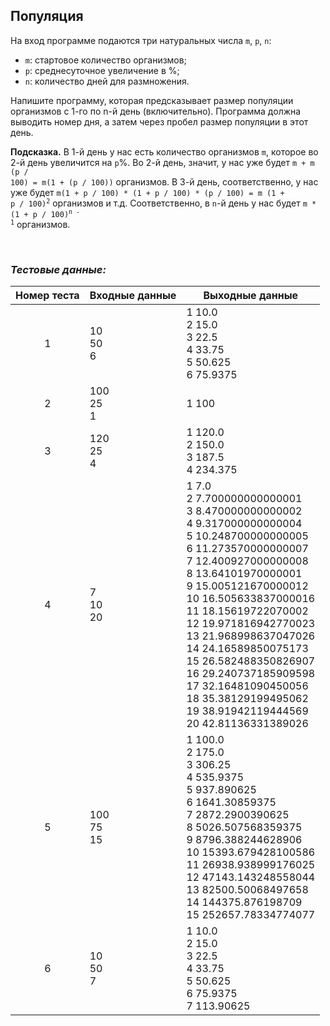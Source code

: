 ## Популяция

На вход программе подаются три натуральных числа <code>m</code>, <code>p</code>, <code>n</code>:

- <code>m</code>: стартовое количество организмов;
- <code>p</code>: среднесуточное увеличение в %;
- <code>n</code>: количество дней для размножения.

Напишите программу, которая предсказывает размер популяции организмов с 1-го по n-й день (включительно).
Программа должна выводить номер дня, а затем через пробел размер популяции в этот день.

**Подсказка.** В 1-й день у нас есть количество организмов <code>m</code>,
которое во 2-й день увеличится на <code>p</code>%.
Во 2-й день, значит, у нас уже будет <code>m + m (p / 100) = m(1 + (p / 100))</code> организмов.
В 3-й день, соответственно, у нас уже будет <code>m(1 + p / 100) *  (1 + p / 100) * (p / 100) = m (1 + p / 100)<sup>2</sup></code> организмов и т.д.
Соответственно, в <code>n</code>-й день у нас будет <code>m * (1 + p / 100)<sup>n - 1</sup></code> организмов.

<br>

### *Тестовые данные:*

| Номер теста | Входные данные  | Выходные данные                                                                                                                                                                                                                                                                                                                                                                                                                                                                |
|:-----------:|-----------------|--------------------------------------------------------------------------------------------------------------------------------------------------------------------------------------------------------------------------------------------------------------------------------------------------------------------------------------------------------------------------------------------------------------------------------------------------------------------------------|
|      1      | 10<br>50<br>6   | 1 10.0<br>2 15.0<br>3 22.5<br>4 33.75<br>5 50.625<br>6 75.9375                                                                                                                                                                                                                                                                                                                                                                                                                 |
|      2      | 100<br>25<br>1  | 1 100                                                                                                                                                                                                                                                                                                                                                                                                                                                                          |
|      3      | 120<br>25<br>4  | 1 120.0<br>2 150.0<br>3 187.5<br>4 234.375                                                                                                                                                                                                                                                                                                                                                                                                                                     |
|      4      | 7<br>10<br>20   | 1 7.0<br>2 7.700000000000001<br>3 8.470000000000002<br>4 9.317000000000004<br>5 10.248700000000005<br>6 11.273570000000007<br>7 12.400927000000008<br>8 13.64101970000001<br>9 15.005121670000012<br>10 16.505633837000016<br>11 18.15619722070002<br>12 19.971816942770023<br>13 21.968998637047026<br>14 24.16589850075173<br>15 26.582488350826907<br>16 29.240737185909598<br>17 32.16481090450056<br>18 35.38129199495062<br>19 38.91942119444569<br>20 42.81136331389026 |
|      5      | 100<br>75<br>15 | 1 100.0<br>2 175.0<br>3 306.25<br>4 535.9375<br>5 937.890625<br>6 1641.30859375<br>7 2872.2900390625<br>8 5026.507568359375<br>9 8796.388244628906<br>10 15393.679428100586<br>11 26938.938999176025<br>12 47143.143248558044<br>13 82500.50068497658<br>14 144375.876198709<br>15 252657.78334774077                                                                                                                                                                          |
|      6      | 10<br>50<br>7   | 1 10.0<br>2 15.0<br>3 22.5<br>4 33.75<br>5 50.625<br>6 75.9375<br>7 113.90625                                                                                                                                                                                                                                                                                                                                                                                                  |